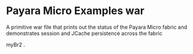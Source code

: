 # Payara Micro Examples war

A primitive war file that prints out the status of the Payara Micro fabric and demonstrates session and JCache persistence across the fabric

myBr2
.